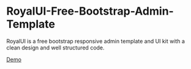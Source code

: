 # RoyalUI-Free-Bootstrap-Admin-Template

RoyalUI is a free bootstrap responsive admin template and UI kit with a clean design and well structured code.

[Demo](http://www.templatewatch.com/royalui/template/index.html)
